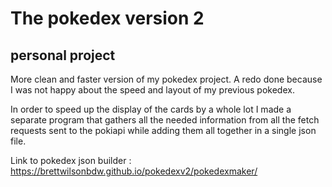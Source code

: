 # The pokedex version 2 #
## personal project ##

More clean and faster version of my pokedex project.
A redo done because I was not happy about the speed and layout of my previous pokedex.

In order to speed up the display of the cards by a whole lot I made a separate program that gathers
all the needed information from all the fetch requests sent to the pokiapi while adding them all together in a single
json file. 

Link to pokedex json builder : https://brettwilsonbdw.github.io/pokedexv2/pokedexmaker/

